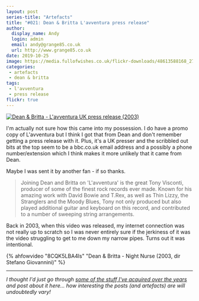 ```yaml
---
layout: post
series-title: "Artefacts" 
title: "#021: Dean & Britta L'avventura press release"
author:
  display_name: Andy
  login: admin
  email: andy@grange85.co.uk
  url: http://www.grange85.co.uk
date: 2019-10-25
image: https://media.fullofwishes.co.uk/flickr-downloads/48613588168_27fd2ee64c_c.jpg
categories:
 - artefacts
 - dean & britta
tags:
 - l'avventura
 - press release
flickr: true
---
```

<a data-flickr-embed="true" href="https://www.flickr.com/photos/grange85/48613588168/in/dateposted/" title="Dean &amp; Britta - L&#x27;avventura UK press release (2003)"><img src="https://media.fullofwishes.co.uk/flickr-downloads/48613588168_27fd2ee64c_c.jpg" alt="Dean &amp; Britta - L&#x27;avventura UK press release (2003)"></a>

I'm actually not sure how this came into my possession. I do have a promo copy of L'avventura but I think I got that from Dean and don't remember getting a press release with it. Plus, it's a UK presser and the scribbled out bits at the top seem to be a bbc.co.uk email address and a possibly a phone number/extension which I think makes it more unlikely that it came from Dean.

Maybe I was sent it by another fan - if so thanks.

> Joining Dean and Britta on 'L'avventura' is the great Tony Visconti, producer of some of the finest rock records ever made. Known for his amazing work with David Bowie and T.Rex, as well as Thin Lizzy, the Stranglers and the Moody Blues, Tony not only produced but also played additional guitar and keyboard on this record, and contributed to a number of sweeping string arrangements.

Back in 2003, when this video was released, my internet connection was not really up to scratch so I was never entirely sure if the jerkiness of it was the video struggling to get to me down my narrow pipes. Turns out it was intentional.

{% ahfowvideo "8CQK5LBA4ls" "Dean & Britta - Night Nurse (2003, dir Stefano Giovannini)" %}

---

_I thought I'd just go through [some of the stuff I've acquired over the years](/category/artefacts/) and post about it here... how interesting the posts (and artefacts) are will undoubtedly vary!_

